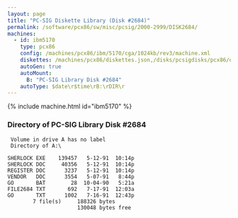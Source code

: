 ```yaml
---
layout: page
title: "PC-SIG Diskette Library (Disk #2684)"
permalink: /software/pcx86/sw/misc/pcsig/2000-2999/DISK2684/
machines:
  - id: ibm5170
    type: pcx86
    config: /machines/pcx86/ibm/5170/cga/1024kb/rev3/machine.xml
    diskettes: /machines/pcx86/diskettes.json,/disks/pcsigdisks/pcx86/diskettes.json
    autoGen: true
    autoMount:
      B: "PC-SIG Library Disk #2684"
    autoType: $date\r$time\rB:\rDIR\r
---
```


{% include machine.html id="ibm5170" %}

### Directory of PC-SIG Library Disk #2684

     Volume in drive A has no label
     Directory of A:\

    SHERLOCK EXE    139457   5-12-91  10:14p
    SHERLOCK DOC     40356   5-12-91  10:14p
    REGISTER DOC      3237   5-12-91  10:14p
    VENDOR   DOC      3554   5-07-91   8:44p
    GO       BAT        28  10-04-90   5:21a
    FILE2684 TXT       692   7-17-91  12:03a
    GO       TXT      1002   7-16-91  12:43p
            7 file(s)     188326 bytes
                          130048 bytes free

